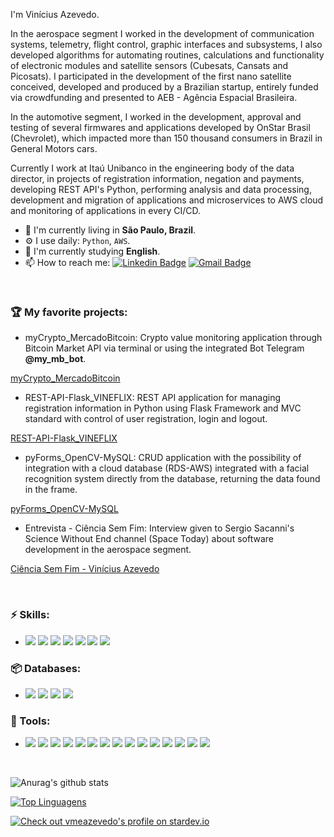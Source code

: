 I'm Vinícius Azevedo.

In the aerospace segment I worked in the development of communication systems, telemetry, flight control, graphic interfaces and subsystems, I also developed algorithms for automating routines, calculations and functionality of electronic modules and satellite sensors (Cubesats, Cansats and Picosats). I participated in the development of the first nano satellite conceived, developed and produced by a Brazilian startup, entirely funded via crowdfunding and presented to AEB - Agência Espacial Brasileira.

In the automotive segment, I worked in the development, approval and testing of several firmwares and applications developed by OnStar Brasil (Chevrolet), which impacted more than 150 thousand consumers in Brazil in General Motors cars.

Currently I work at Itaú Unibanco in the engineering body of the data director, in projects of registration information, negation and payments, developing REST API's Python, performing analysis and data processing, development and migration of applications and microservices to AWS cloud and monitoring of applications in every CI/CD.

- 📍  I'm currently living in **São Paulo, Brazil**.
- ⚙️ I use daily: `Python`, `AWS`.
- 🌱 I'm currently studying **English**.
- 📫 How to reach me:
[![Linkedin Badge](https://img.shields.io/badge/-LinkedIn-blue?style=flat-square&logo=Linkedin&logoColor=white&link=https://www.linkedin.com/in/vin%C3%ADcius-azevedo-45180ab2/)](https://www.linkedin.com/in/vin%C3%ADcius-azevedo-45180ab2/)
[![Gmail Badge](https://img.shields.io/badge/-Gmail-c14438?style=flat-square&logo=Gmail&logoColor=white&link=mailto:vmeazevedo@gmail.com)](mailto:vmeazevedo@gmail.com)

<br/>

### :trophy: My favorite projects:
- myCrypto_MercadoBitcoin: 
Crypto value monitoring application through Bitcoin Market API via terminal or using the integrated Bot Telegram **@my_mb_bot**.

[myCrypto_MercadoBitcoin](https://github.com/vmeazevedo/myCrypto_MercadoBitcoin)

- REST-API-Flask_VINEFLIX: 
REST API application for managing registration information in Python using Flask Framework and MVC standard with control of user registration, login and logout.

[REST-API-Flask_VINEFLIX](https://github.com/vmeazevedo/REST-API-Flask_VINEFLIX)


- pyForms_OpenCV-MySQL:
CRUD application with the possibility of integration with a cloud database (RDS-AWS) integrated with a facial recognition system directly from the database, returning the data found in the frame.

[pyForms_OpenCV-MySQL](https://github.com/vmeazevedo/pyForms_OpenCV-MySQL)


- Entrevista - Ciência Sem Fim: 
Interview given to Sergio Sacanni's Science Without End channel (Space Today) about software development in the aerospace segment.

[Ciência Sem Fim - Vinícius Azevedo](https://www.youtube.com/watch?v=IScvQU9N1zk&ab_channel=Ci%C3%AAnciaSemFim)

<br>

### ⚡ Skills:
- <img src="https://img.shields.io/badge/-Python-3776AB?&logo=Python&logoColor=FFFFFF">
			<img src="https://img.shields.io/badge/FastAPI-005571?&logo=fastapi">
			<img src="https://img.shields.io/badge/-Flask-181717?&logo=Flask&logoColor=FFFFFF">
			<img src="https://img.shields.io/badge/Apache%20Kafka-000?&logo=apachekafka">
			<img src="https://img.shields.io/badge/-Docker-2496ED?&logo=docker&logoColor=white">
			<img src="https://img.shields.io/badge/AWS-%23FF9900.svg?&logo=amazon-aws&logoColor=white">
			<img src="https://img.shields.io/badge/terraform-%235835CC.svg?&logo=terraform&logoColor=white">

### 📦 Databases:
- <img src="https://img.shields.io/badge/-MySql-003B57?&logo=MySQL&logoColor=FFFFFF">
			<img src="https://img.shields.io/badge/-SQLite-4479A1?&logo=sqlite&logoColor=FFFFFF">
			<img src="https://img.shields.io/badge/-Microsoft%20SQL%20Server-CC2927?&logo=Microsoft%20SQL%20Server&logoColor=FFFFFF">
			<img src="https://img.shields.io/badge/postgres-%23316192.svg?&logo=postgresql&logoColor=white">


### 🧰 Tools:
- <img src="https://img.shields.io/badge/-VSCode-007ACC?&logo=Visual%20Studio%20Code&logoColor=FFFFFF">	
			<img src="https://img.shields.io/badge/splunk-%23000000.svg?&logo=splunk&logoColor=white">
			<img src="https://img.shields.io/badge/-Git-F05032?&logo=git&logoColor=FFFFFF">
			<img src="https://img.shields.io/badge/-GitLab-FCA121?&logo=GitLab&logoColor=FFFFFF">
			<img src="https://img.shields.io/badge/-GitHub-181717?&logo=GitHub&logoColor=FFFFFF">
			<img src="https://img.shields.io/badge/grafana-%23F46800.svg?&logo=grafana&logoColor=white">
			<img src="https://img.shields.io/badge/splunk-%23000000.svg?&logo=splunk&logoColor=white">
			<img src="https://img.shields.io/badge/-Linux-FCC624?&logo=Linux&logoColor=FFFFFF">
			<img src="https://img.shields.io/badge/-Windows-0078D6?&logo=Windows&logoColor=FFFFFF">
			<img src="https://img.shields.io/badge/Postman-FF6C37?&logo=postman&logoColor=white">
			<img src="https://img.shields.io/badge/Insomnia-black?&logo=insomnia&logoColor=5849BE">
			<img src="https://img.shields.io/badge/heroku-%23430098.svg?&logo=heroku&logoColor=white">
			<img src="https://img.shields.io/badge/-Swagger-%23Clojure?&logo=swagger&logoColor=white">
			<img src="https://img.shields.io/badge/confluence-%23172BF4.svg?&logo=confluence&logoColor=white">
			<img src="https://img.shields.io/badge/jira-%230A0FFF.svg?&logo=jira&logoColor=white">



<br/>


![Anurag's github stats](https://github-readme-stats.vercel.app/api?username=vmeazevedo&show_icons=true&theme=dark&background=000000)

[![Top Linguagens](https://github-readme-stats.vercel.app/api/top-langs/?username=vmeazevedo&layout=compact&theme=dark&background=000000)](https://github.com/anuraghazra/github-readme-stats)

<a href="https://stardev.io/developers/vmeazevedo"><img alt="Check out vmeazevedo's profile on stardev.io" src="https://stardev.io/developers/vmeazevedo/badge/languages/country.svg" /></a>
